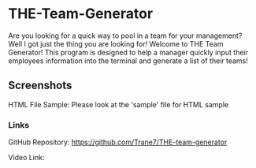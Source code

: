 # THE-Team-Generator
Are you looking for a quick way to pool in a team for your management? Well I got just the thing you are looking for! Welcome to THE Team Generator!
This program is designed to help a manager quickly input their employees information into the terminal and generate a list of their teams!



## Screenshots
HTML File Sample: Please look at the 'sample' file for HTML sample 




### Links
GitHub Repository: https://github.com/Trane7/THE-team-generator

Video Link:


